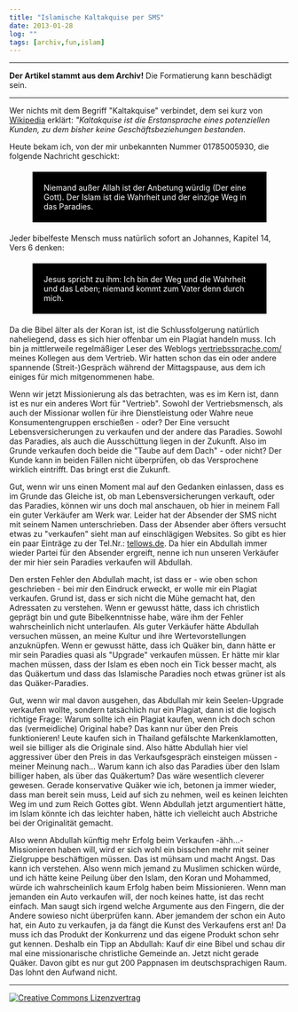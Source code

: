 ```yaml
---
title: "Islamische Kaltakquise per SMS"
date: 2013-01-28
log: ""
tags: [archiv,fun,islam]
---
```

<hr><b>Der Artikel stammt aus dem Archiv!</b> Die Formatierung kann beschädigt sein.<hr>

Wer nichts mit dem Begriff "Kaltakquise" verbindet, dem sei kurz von <a href="http://de.wikipedia.org/wiki/Akquise#Kaltakquise_und_Warmakquise">Wikipedia</a> erklärt: <i>"Kaltakquise ist die Erstansprache eines potenziellen Kunden, zu dem bisher keine Geschäftsbeziehungen bestanden.</i>

Heute bekam ich, von der mir unbekannten Nummer 01785005930, die folgende Nachricht geschickt:

<blockquote style="margin: 20px 40px 20px 40px; padding: 20px; background-color: #000; color: white;">
Niemand außer Allah ist der Anbetung würdig (Der eine Gott). Der Islam ist die Wahrheit und der einzige Weg in das Paradies.
</blockquote>
<!--break-->
Jeder bibelfeste Mensch muss natürlich sofort an Johannes, Kapitel 14, Vers 6 denken:

<blockquote style="margin: 20px 40px 20px 40px; padding: 20px; background-color: #000; color: white;">
Jesus spricht zu ihm: Ich bin der Weg und die Wahrheit und das Leben; niemand kommt zum Vater denn durch mich.
</blockquote>

Da die Bibel älter als der Koran ist, ist die Schlussfolgerung natürlich naheliegend, dass es sich hier offenbar um ein Plagiat handeln muss. Ich bin ja mittlerweile regelmäßiger Leser des Weblogs <a href="http://www.vertriebssprache.com/">vertriebssprache.com/</a> meines Kollegen aus dem Vertrieb. Wir hatten schon das ein oder andere spannende (Streit-)Gespräch während der Mittagspause, aus dem ich einiges für mich mitgenommenen habe. 

Wenn wir jetzt Missionierung als das betrachten, was es im Kern ist, dann ist es nur ein anderes Wort für "Vertrieb". Sowohl der Vertriebsmensch, als auch der Missionar wollen für ihre Dienstleistung oder Wahre neue Konsumentengruppen erschießen - oder? Der Eine versucht Lebensversicherungen zu verkaufen und der andere das Paradies. Sowohl das Paradies, als auch die Ausschüttung liegen in der Zukunft. Also im Grunde verkaufen doch beide die "Taube auf dem Dach" - oder nicht? Der Kunde kann in beiden Fällen nicht überprüfen, ob das Versprochene wirklich eintrifft. Das bringt erst die Zukunft. 

Gut, wenn wir uns einen Moment mal auf den Gedanken einlassen, dass es im Grunde das Gleiche ist, ob man Lebensversicherungen verkauft, oder das Paradies, können wir uns doch mal anschauen, ob hier in meinem Fall ein guter Verkäufer am Werk war. Leider hat der Absender der SMS nicht mit seinem Namen unterschrieben. Dass der Absender aber öfters versucht etwas zu "verkaufen" sieht man auf einschlägigen Websites. So gibt es hier ein paar Einträge zu der Tel.Nr.: <a href="http://www.tellows.de/num/01785005930">tellows.de</a>. Da hier ein Abdullah immer wieder Partei für den Absender ergreift, nenne ich nun unseren Verkäufer der mir hier sein Paradies verkaufen will Abdullah.

Den ersten Fehler den Abdullah macht, ist dass er - wie oben schon geschrieben - bei mir den Eindruck erweckt, er wolle mir ein Plagiat verkaufen. Grund ist, dass er sich nicht die Mühe gemacht hat, den Adressaten zu verstehen. Wenn er gewusst hätte, dass ich christlich geprägt bin und gute Bibelkenntnisse habe, wäre ihm der Fehler wahrscheinlich nicht unterlaufen.  Als guter Verkäufer hätte Abdullah versuchen müssen, an meine Kultur und ihre Wertevorstellungen anzuknüpfen. Wenn er gewusst hätte, dass ich Quäker bin, dann hätte er mir sein Paradies quasi als "Upgrade" verkaufen müssen. Er hätte mir klar machen müssen, dass der Islam es eben noch ein Tick besser macht, als das Quäkertum und dass das Islamische Paradies noch etwas grüner ist als das Quäker-Paradies.

Gut, wenn wir mal davon ausgehen, das Abdullah mir kein Seelen-Upgrade verkaufen wollte, sondern tatsächlich nur ein Plagiat, dann ist die logisch richtige Frage: Warum sollte ich ein Plagiat kaufen, wenn ich doch schon das (vermeidliche) Original habe? Das kann nur über den Preis funktionieren! Leute kaufen sich in Thailand gefälschte Markenklamotten, weil sie billiger als die Originale sind. Also hätte Abdullah hier viel aggressiver über den Preis in das Verkaufsgespräch einsteigen müssen - meiner Meinung nach... Warum kann ich also das Paradies über den Islam billiger haben, als über das Quäkertum? Das wäre wesentlich cleverer gewesen. Gerade konservative Quäker wie ich, betonen ja immer wieder, dass man bereit sein muss, Leid auf sich zu nehmen, weil es keinen leichten Weg im und zum Reich Gottes gibt. Wenn Abdullah jetzt argumentiert hätte, im Islam könnte ich das leichter haben, hätte ich vielleicht auch Abstriche bei der Originalität gemacht.</a>

Also wenn Abdullah künftig mehr Erfolg beim Verkaufen -ähh...-Missionieren haben will, wird er sich wohl ein bisschen mehr mit seiner Zielgruppe beschäftigen müssen. Das ist mühsam und macht Angst. Das kann ich verstehen. Also wenn mich jemand zu Muslimen schicken würde, und ich hätte keine Peilung über den Islam, den Koran und Mohammed, würde ich wahrscheinlich kaum Erfolg haben beim Missionieren. Wenn man jemanden ein Auto verkaufen will, der noch keines hatte, ist das recht einfach. Man saugt sich irgend welche Argumente aus den Fingern, die der Andere sowieso nicht überprüfen kann. Aber jemandem der schon ein Auto hat, ein Auto zu verkaufen, ja da fängt die Kunst des Verkaufens erst an! Da muss ich das Produkt der Konkurrenz und das eigene Produkt schon sehr gut kennen. Deshalb ein Tipp an Abdullah: Kauf dir eine Bibel und schau dir mal eine missionarische christliche Gemeinde an. Jetzt nicht gerade Quäker. Davon gibt es nur gut 200 Pappnasen im deutschsprachigen Raum. Das lohnt den Aufwand nicht.


<hr>
<a rel="license" href="http://creativecommons.org/licenses/by-sa/3.0/"><img alt="Creative Commons Lizenzvertrag" style="border-width:0" src="http://i.creativecommons.org/l/by-sa/3.0/88x31.png" /></a>
